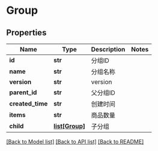 # Group

## Properties
Name | Type | Description | Notes
------------ | ------------- | ------------- | -------------
**id** | **str** |  分组ID | 
**name** | **str** |  分组名称 | 
**version** | **str** |  version | 
**parent_id** | **str** |  父分组ID | 
**created_time** | **str** |  创建时间 | 
**items** | **str** |  商品数量 | 
**child** | [**list[Group]**](Group.md) |  子分组 | 

[[Back to Model list]](../README.md#documentation-for-models) [[Back to API list]](../README.md#documentation-for-api-endpoints) [[Back to README]](../README.md)

